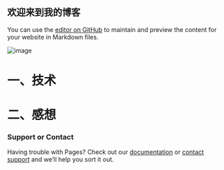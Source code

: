 ## 欢迎来到我的博客

You can use the [editor on GitHub](https://github.com/zanliangxia/myblog/edit/gh-pages/index.md) to maintain and preview the content for your website in Markdown files.

![image](https://github.com/zanliangxia/myblog/blob/gh-pages/_config.yml)


# 一、技术

# 二、感想



### Support or Contact

Having trouble with Pages? Check out our [documentation](https://docs.github.com/categories/github-pages-basics/) or [contact support](https://github.com/contact) and we’ll help you sort it out.
